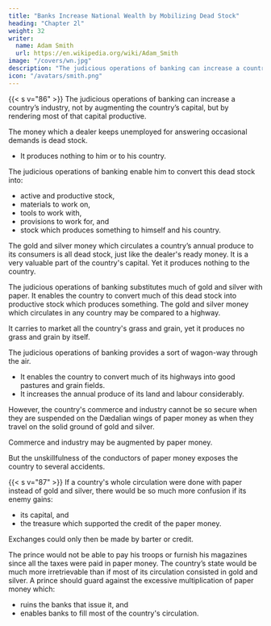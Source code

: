 ```yaml
---
title: "Banks Increase National Wealth by Mobilizing Dead Stock"
heading: "Chapter 2l"
weight: 32
writer:
  name: Adam Smith
  url: https://en.wikipedia.org/wiki/Adam_Smith
image: "/covers/wn.jpg"
description: "The judicious operations of banking can increase a country’s industry, not by augmenting the country’s capital, but by rendering most of that capital productive"
icon: "/avatars/smith.png"
---
```




{{< s v="86" >}} The judicious operations of banking can increase a country’s industry, not by augmenting the country’s capital, but by rendering most of that capital productive.

The money which a dealer keeps unemployed for answering occasional demands is dead stock.
- It produces nothing to him or to his country.

The judicious operations of banking enable him to convert this dead stock into:
- active and productive stock,
- materials to work on,
- tools to work with,
- provisions to work for, and
- stock which produces something to himself and his country.


The gold and silver money which circulates a country’s annual produce to its consumers is all dead stock, just like the dealer's ready money.
It is a very valuable part of the country's capital.
Yet it produces nothing to the country.

The judicious operations of banking substitutes much of gold and silver with paper.
It enables the country to convert much of this dead stock into productive stock which produces something.
The gold and silver money which circulates in any country may be compared to a highway.

It carries to market all the country's grass and grain, yet it produces no grass and grain by itself.

The judicious operations of banking provides a sort of wagon-way through the air.
- It enables the country to convert much of its highways into good pastures and grain fields.
- It increases the annual produce of its land and labour considerably.

However, the country's commerce and industry cannot be so secure when they are suspended on the Dædalian wings of paper money as when they travel on the solid ground of gold and silver.

Commerce and industry may be augmented by paper money.

But the unskillfulness of the conductors of paper money exposes the country to several accidents.


{{< s v="87" >}} If a country's whole circulation were done with paper instead of gold and silver, there would be so much more confusion if its enemy gains:
- its capital, and
- the treasure which supported the credit of the paper money.

Exchanges could only then be made by barter or credit.

The prince would not be able to pay his troops or furnish his magazines since all the taxes were paid in paper money. The country’s state would be much more irretrievable than if most of its circulation consisted in gold and silver. A prince should guard against the excessive multiplication of paper money which:
- ruins the banks that issue it, and
- enables banks to fill most of the country's circulation.
